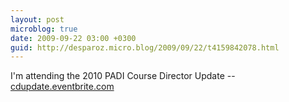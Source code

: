 ```yaml
---
layout: post
microblog: true
date: 2009-09-22 03:00 +0300
guid: http://desparoz.micro.blog/2009/09/22/t4159842078.html
---
```

I'm attending the 2010 PADI Course Director Update -- [cdupdate.eventbrite.com](http://cdupdate.eventbrite.com/?ref=estw)
